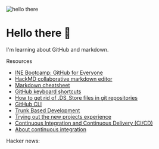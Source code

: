 ![hello there](https://www.ladbible.com/cdn-cgi/image/width=1200,quality=70,format=jpeg,fit=contain,dpr=1/https%3A%2F%2Fs3-images.ladbible.com%2Fs3%2Fcontent%2F792a2e626064e5c4ac1f3b781931ae1b.png)
# Hello there 👋

I'm learning about GitHub and markdown.

Resources
* [INE Bootcamp: GitHub for Everyone](https://my.ine.com/bootcamps/a8897eda-4c14-464b-b40a-0b6aaf25afa7)
* [HackMD collaborative markdown editor](https://hackmd.io/)
* [Markdown cheatsheet](https://www.markdownguide.org/cheat-sheet/)
* [GitHub keyboard shortcuts](https://docs.github.com/en/get-started/using-github/keyboard-shortcuts)
* [How to get rid of .DS_Store files in git repositories](https://code.likeagirl.io/how-to-get-rid-of-ds-store-and-node-modules-in-git-repositories-d37b8a391247)
* [GitHub CLI](https://cli.github.com)
* [Trunk Based Development](https://trunkbaseddevelopment.com)
* [Trying out the new projects experience](https://docs.github.com/en/issues/trying-out-the-new-projects-experience)
* [Continuous Integration and Continuous Delivery (CI/CD)](https://resources.github.com/ci-cd/)
* [About continuous integration](https://docs.github.com/en/actions/automating-builds-and-tests/about-continuous-integration)

Hacker news:
<!--START_SECTION:feed-->
<!--END_SECTION:feed-->

<!--
**mattbogenberger/mattbogenberger** is a ✨ _special_ ✨ repository because its `README.md` (this file) appears on your GitHub profile.

Here are some ideas to get you started:

- 🔭 I’m currently working on ...
- 🌱 I’m currently learning ...
- 👯 I’m looking to collaborate on ...
- 🤔 I’m looking for help with ...
- 💬 Ask me about ...
- 📫 How to reach me: ...
- 😄 Pronouns: ...
- ⚡ Fun fact: ...
-->
